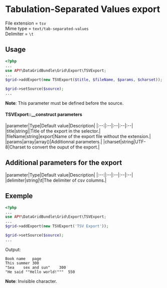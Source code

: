 Tabulation-Separated Values export
=================================

File extension = `tsv`  
Mime type = `text/tab-separated-values`  
Delimiter = `\t`

## Usage
```php
<?php
...
use APY\DataGridBundle\Grid\Export\TSVExport; 
...
$grid->addExport(new TSVExport($title, $fileName, $params, $charset));

$grid->setSource($source);
...
```

**Note**: This parameter must be defined before the source.

#### TSVExport::__construct parameters

|parameter|Type|Default value|Description|
|:--:|:--|:--|:--|:--|
|title|string||Title of the export in the selector.|
|fileName|string|export|Name of the export file without the extension.|
|params|array|array()|Additionnal parameters.|
|charset|string|UTF-8|Charset to convert the ouput of the export.|

## Additional parameters for the export

|parameter|Type|Default value|Description|
|:--:|:--|:--|:--|:--|
|delimiter|string|\\t|The delimiter of csv columns.|

## Exemple
```php
<?php
...
use APY\DataGridBundle\Grid\Export\TSVExport; 
...
$grid->addExport(new TSVExport('TSV Export'));

$grid->setSource($source);
...
```

Output:

```
Book name	page	
This summer	300	
"Sea	sex and sun"	300	
"He said ""Hello world!"""	550	
```

**Note**: Invisible character.
